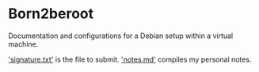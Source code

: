 # Born2beroot
Documentation and configurations for a Debian setup within a virtual machine.

['signature.txt'](https://github.com/cesardelarosa/Born2beroot/blob/master/signature.txt) is the file to submit.
['notes.md'](https://github.com/cesardelarosa/Born2beroot/blob/master/notes.md) compiles my personal notes.
